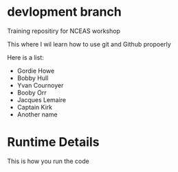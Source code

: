 # devlopment branch
Training repositiry for NCEAS workshop

This where I wil learn how to use git and Github propoerly

Here is a list:


* Gordie Howe
* Bobby Hull
* Yvan Cournoyer
* Booby Orr
* Jacques Lemaire
* Captain Kirk
* Another name

# Runtime Details

This is how you run the code